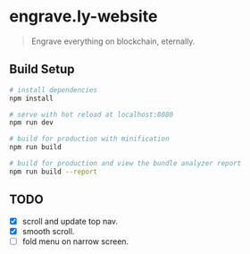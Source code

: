 # engrave.ly-website

> Engrave everything on blockchain, eternally.

## Build Setup

``` bash
# install dependencies
npm install

# serve with hot reload at localhost:8080
npm run dev

# build for production with minification
npm run build

# build for production and view the bundle analyzer report
npm run build --report
```

## TODO
- [x] scroll and update top nav.
- [x] smooth scroll.
- [ ] fold menu on narrow screen.
